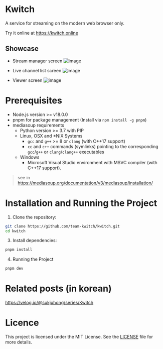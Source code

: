 # Kwitch
A service for streaming on the modern web browser only.

Try it online at https://kwitch.online

## Showcase
- Stream manager screen
  ![image](https://github.com/user-attachments/assets/ca69d49c-f835-4acb-9b40-65a68c200976)

- Live channel list screen
  ![image](https://github.com/user-attachments/assets/ef5d8221-33a9-42fe-90ed-2ccf1fca1511)

- Viewer screen
  ![image](https://github.com/user-attachments/assets/d3821625-0fef-48bb-9db2-3cff8528b555)


# Prerequisites
- Node.js version >= v18.0.0
- pnpm for package management (Install via `npm install -g pnpm`)
- mediasoup requirements
  - Python version >= 3.7 with PIP
  - Linux, OSX and *NIX Systems
    - `gcc` and `g++` >= 8 or `clang` (with C++17 support)
    - `cc` and `c++` commands (symlinks) pointing to the corresponding `gcc`/`g++` or `clang`/`clang++` executables
  - Windows
    - Microsoft Visual Studio environment with MSVC compiler (with C++17 support).

> see in https://mediasoup.org/documentation/v3/mediasoup/installation/

# Installation and Running the Project
1. Clone the repository:
```bash
git clone https://github.com/team-kwitch/kwitch.git
cd kwitch
```

3. Install dependencies:
```bash
pnpm install
```

4. Running the Project
```bash
pnpm dev
```

# Related posts (in korean)
https://velog.io/@sukjuhong/series/Kwitch

# Licence
This project is licensed under the MIT License. See the [LICENSE](./LICENCE) file for more details.
